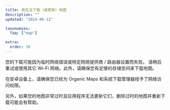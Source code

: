 ```yaml
---
title: 我无法下载（或更新）地图
description: ""
updated: "2024-06-12"

taxonomies:
  faq: ["map"]

extra:
  order: 30
---
```


您的下载可能因为临时网络错误或特定网络提供商 / 路由器设置而失败。 请稍后重试或使用其它 Wi-Fi 网络。此外，请确保您有足够的存储空间来下载地图。

在安卓设备上，请确保您已经为 Organic Maps 和系统下载管理器授予了网络访问权限。

另外，如果您的地图非常过时且应用程序无法更新它们，删除过时的地图并重新下载可能会有帮助。
